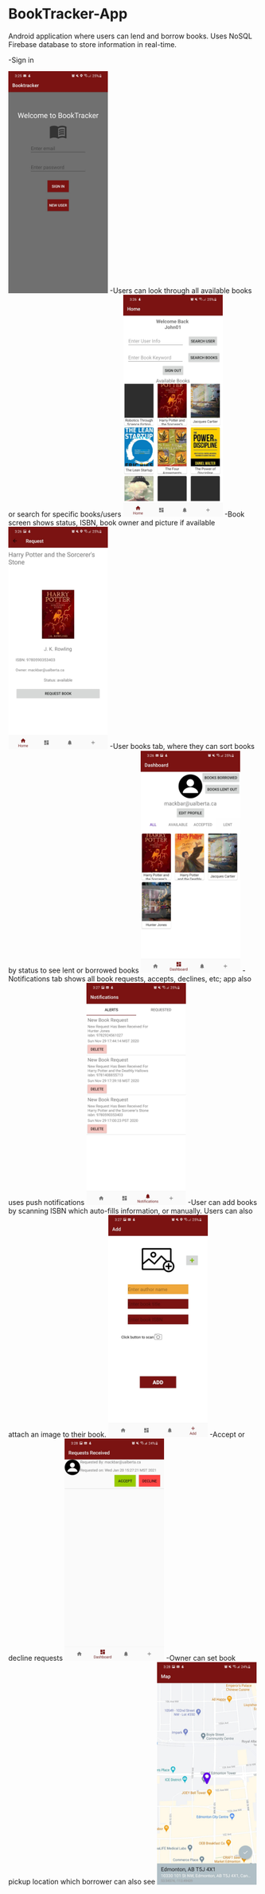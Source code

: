 # BookTracker-App
Android application where users can lend and borrow books. Uses NoSQL Firebase database to store information in real-time. 

-Sign in

<img src="docs/1.jpeg" width="200">
-Users can look through all available books or search for specific books/users

<img src="docs/2.jpeg" width="200">
-Book screen shows status, ISBN, book owner and picture if available

<img src="docs/3.jpeg" width="200">
-User books tab, where they can sort books by status to see lent or borrowed books

<img src="docs/4.jpeg" width="200">
-Notifications tab shows all book requests, accepts, declines, etc; app also uses push notifications

<img src="docs/5.jpeg" width="200">
-User can add books by scanning ISBN which auto-fills information, or manually. Users can also attach an image to their book.

<img src="docs/6.jpeg" width="200">
-Accept or decline requests

<img src="docs/7.jpeg" width="200">
-Owner can set book pickup location which borrower can also see

<img src="docs/8.jpeg" width="200">
